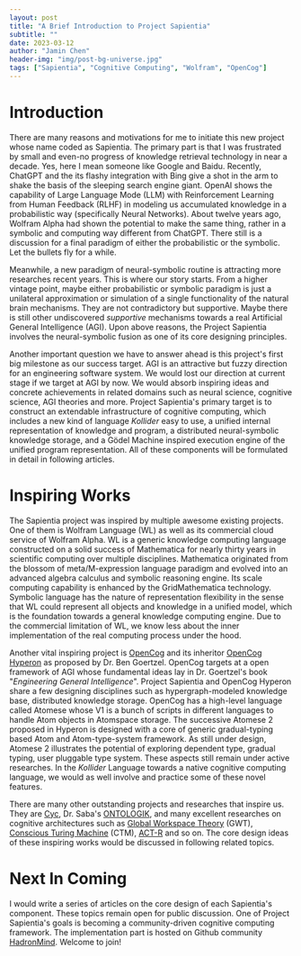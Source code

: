 ```yaml
---
layout: post
title: "A Brief Introduction to Project Sapientia"
subtitle: ""
date: 2023-03-12
author: "Jamin Chen"
header-img: "img/post-bg-universe.jpg"
tags: ["Sapientia", "Cognitive Computing", "Wolfram", "OpenCog"]
---
```


# Introduction

There are many reasons and motivations for me to initiate this new project whose
name coded as Sapientia. The primary part is that I was frustrated by small and
even-no progress of knowledge retrieval technology in near a decade. Yes, here I
mean someone like Google and Baidu. Recently, ChatGPT and the its flashy
integration with Bing give a shot in the arm to shake the basis of the sleeping
search engine giant. OpenAI shows the capability of Large Language Mode (LLM)
with Reinforcement Learning from Human Feedback (RLHF) in modeling us
accumulated knowledge in a probabilistic way (specifically Neural Networks).
About twelve years ago, Wolfram Alpha had shown the potential to make the same
thing, rather in a symbolic and computing way different from ChatGPT. There
still is a discussion for a final paradigm of either the probabilistic or the
symbolic. Let the bullets fly for a while.

Meanwhile, a new paradigm of neural-symbolic routine is attracting more
researches recent years. This is where our story starts. From a higher vintage
point, maybe either probabilistic or symbolic paradigm is just a unilateral
approximation or simulation of a single functionality of the natural brain
mechanisms. They are not contradictory but supportive. Maybe there is still
other undiscovered *supportive* mechanisms towards a real Artificial General
Intelligence (AGI). Upon above reasons, the Project Sapientia involves the
neural-symbolic fusion as one of its core designing principles.

Another important question we have to answer ahead is this project's first big
milestone as our success target. AGI is an attractive but fuzzy direction for an
engineering software system. We would lost our direction at current stage if we
target at AGI by now. We would absorb inspiring ideas and concrete achievements
in related domains such as neural science, cognitive science, AGI theories and
more. Project Sapientia's primary target is to construct an extendable
infrastructure of cognitive computing, which includes a new kind of language
*Kollider* easy to use, a unified internal representation of knowledge and
program, a distributed neural-symbolic knowledge storage, and a Gödel Machine
inspired execution engine of the unified program representation. All of these
components will be formulated in detail in following articles.

# Inspiring Works

The Sapientia project was inspired by multiple awesome existing projects. One of
them is Wolfram Language (WL) as well as its commercial cloud service of Wolfram
Alpha. WL is a generic knowledge computing language constructed on a solid
success of Mathematica for nearly thirty years in scientific computing over
multiple disciplines. Mathematica originated from the blossom of
meta/M-expression language paradigm and evolved into an advanced algebra
calculus and symbolic reasoning engine. Its scale computing capability is
enhanced by the GridMathematica technology. Symbolic language has the nature of
representation flexibility in the sense that WL could represent all objects and
knowledge in a unified model, which is the foundation towards a general
knowledge computing engine. Due to the commercial limitation of WL, we know less
about the inner implementation of the real computing process under the hood.

Another vital inspiring project is [OpenCog](https://opencog.org/) and its
inheritor [OpenCog Hyperon](https://wiki.opencog.org/w/Hyperon) as proposed by
Dr. Ben Goertzel. OpenCog targets at a open framework of AGI whose fundamental
ideas lay in Dr. Goertzel's book "*Engineering General Intelligence*". Project
Sapientia and OpenCog Hyperon share a few designing disciplines such as
hypergraph-modeled knowledge base, distributed knowledge storage. OpenCog has a
high-level language called  Atomese whose V1 is a bunch of scripts in different
languages to handle Atom objects in Atomspace storage. The successive Atomese 2
proposed in Hyperon is designed with a core of generic gradual-typing based Atom
and Atom-type-system framework. As still under design, Atomese 2 illustrates the
potential of exploring dependent type, gradual typing, user pluggable type
system. These aspects still remain under active researches. In the *Kollider*
Language towards a native cognitive computing language, we would as well involve
and practice some of these novel features.

There are many other outstanding projects and researches that inspire us. They
are [Cyc](https://en.wikipedia.org/wiki/Cyc), Dr. Saba's
[ONTOLOGIK](https://ontologik.medium.com/), and many excellent researches on
cognitive architectures such as [Global Workspace
Theory](https://www.worldscientific.com/doi/10.1142/S1793843009000050) (GWT),
[Conscious Turing Machine](https://www.pnas.org/doi/10.1073/pnas.2115934119)
(CTM), [ACT-R](https://en.wikipedia.org/wiki/ACT-R) and so on. The core design
ideas of these inspiring works would be discussed in following related topics.

# Next In Coming

I would write a series of articles on the core design of each Sapientia's
component. These topics remain open for public discussion. One of Project
Sapientia's goals is becoming a community-driven cognitive computing framework.
The implementation part is hosted on Github community
[HadronMind](https://github.com/hadronmind). Welcome to join!
